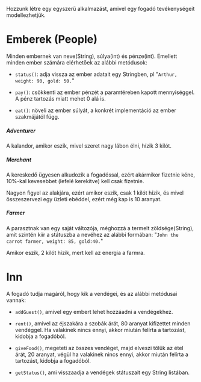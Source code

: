 Hozzunk létre egy egyszerű alkalmazást, amivel egy fogadó tevékenységeit modellezhetjük.


# Emberek (People)

Minden embernek van neve(String), súlya(int) és pénze(int).
Emellett minden ember számára elérhetőek az alábbi metódusok:

- `status()`: adja vissza az ember adatait egy Stringben, pl "`Arthur, weight: 90, gold: 50.`"

- `pay()`: csökkenti az ember pénzét a paramtéreben kapott mennyiséggel. A pénz tartozás miatt mehet 0 alá is.

- `eat()`: növeli az ember súlyát, a konkrét implementáció az ember szakmájától függ.


##### Adventurer

A kalandor, amikor eszik, mivel szeret nagy lábon élni, hízik 3 kilót.


##### Merchant

A kereskedő ügyesen alkudozik a fogadóssal, ezért akármikor fizetnie kéne, 10%-kal kevesebbet (lefelé kerekítve) kell csak fizetnie.

Nagyon figyel az alakjára, ezért amikor eszik, csak 1 kilót hízik, és mivel összeszervezi egy üzleti ebéddel, ezért még kap is 10 aranyat.


##### Farmer

A parasztnak van egy saját változója, méghozzá a termelt zöldsége(String), amit szintén kiír a státuszba a nevéhez az alábbi formában: "`John the carrot farmer, weight: 85, gold:40.`"

Amikor eszik, 2 kilót hízik, mert kell az energia a farmra.

# Inn

A fogadó tudja magáról, hogy kik a vendégei, és az alábbi metódusai vannak:

- `addGuest()`, amivel egy embert lehet hozzáadni a vendégekhez.

- `rent()`, amivel az éjszakára a szobák árát, 80 aranyat kifizettet minden vendéggel. Ha valakinek nincs ennyi, akkor miután felírta a tartozást, kidobja a fogadóból.

- `giveFood()`, megeteti az összes vendéget, majd elveszi tőlük az étel árát, 20 aranyat, végül ha valakinek nincs ennyi, akkor miután felírta a tartozást, kidobja a fogadóból.

- `getStatus()`, ami visszaadja a vendégek státuszait egy String listában.

